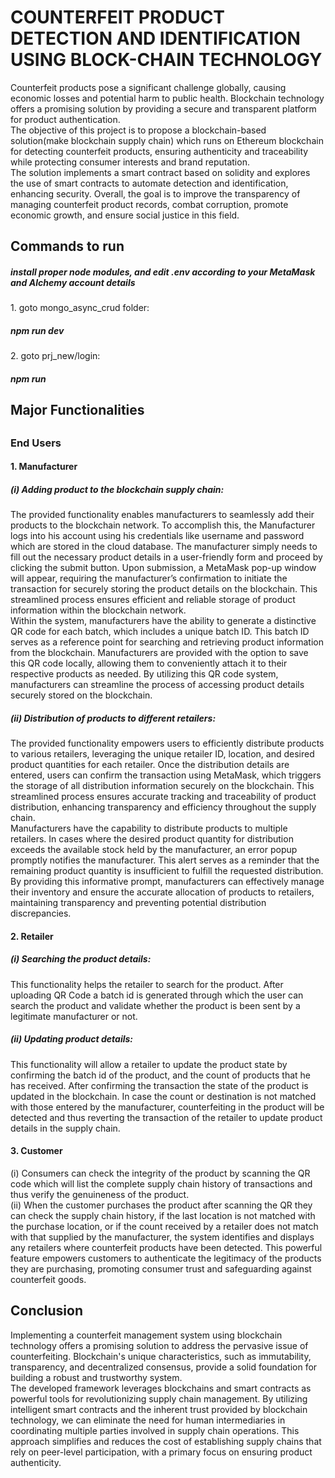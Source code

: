 # COUNTERFEIT PRODUCT DETECTION AND IDENTIFICATION USING BLOCK-CHAIN TECHNOLOGY

Counterfeit products pose a significant challenge globally, causing economic losses and potential harm to public health. Blockchain technology offers a promising solution by providing a secure and transparent platform for product authentication.<br>
The objective of this project is to propose a blockchain-based solution(make blockchain supply chain) which runs on Ethereum blockchain for detecting counterfeit products, ensuring authenticity and traceability while protecting consumer interests and brand reputation.<br> The solution implements a smart contract based on solidity and explores the use of smart contracts to automate detection and identification, enhancing security. Overall, the goal is to improve the transparency of managing counterfeit product records, combat corruption, promote economic growth, and ensure social justice in this field.

<h2>Commands to run</h2>
  <h5>install proper node modules, and edit .env according to your MetaMask and Alchemy account details</h5>
1. goto mongo_async_crud folder:
   <h5>npm run dev</h5>
2. goto prj_new/login:
   <h5>npm run</h5>
   
<h2>Major Functionalities<h2>
  
<h3>End Users</h3>
  
<h4>1. Manufacturer </h4>
  <h5> (i) Adding product to the blockchain supply chain:</h5>
The provided functionality enables manufacturers to seamlessly add their products to the blockchain network. To accomplish this, the Manufacturer logs into his account using his credentials like username and password which are stored in the cloud database. The manufacturer simply needs to fill out the necessary product details in a user-friendly form and proceed by clicking the submit button. Upon submission, a MetaMask pop-up window will appear, requiring the manufacturer’s confirmation to initiate the transaction for securely storing the product details on the blockchain. This streamlined process ensures efficient and reliable storage of product information within the blockchain network.<br>
Within the system, manufacturers have the ability to generate a distinctive QR code for each batch, which includes a unique batch ID. This batch ID serves as a reference point for searching and retrieving product information from the blockchain. Manufacturers are provided with the option to save this QR code locally, allowing them to conveniently attach it to their respective products as needed. By utilizing this QR code system, manufacturers can streamline the process of accessing product details securely stored on the blockchain.<br>

<h5> (ii) Distribution of products to different retailers:</h5>
The provided functionality empowers users to efficiently distribute products to various retailers, leveraging the unique retailer ID, location, and desired product quantities for each retailer. Once the distribution details are entered, users can confirm the transaction using MetaMask, which triggers the storage of all distribution information securely on the blockchain. This streamlined process ensures accurate tracking and traceability of product distribution, enhancing transparency and efficiency throughout the supply chain.<br>
Manufacturers have the capability to distribute products to multiple retailers. In cases where the desired product quantity for distribution exceeds the available stock held by the manufacturer, an error popup promptly notifies the manufacturer. This alert serves as a reminder that the remaining product quantity is insufficient to fulfill the requested distribution. By providing this informative prompt, manufacturers can effectively manage their inventory and ensure the accurate allocation of products to retailers, maintaining transparency and preventing potential distribution discrepancies.<br>
  
<h4>2. Retailer </h4>
<h5> (i) Searching the product details:</h5>
This functionality helps the retailer to search for the product. After uploading QR Code a batch id is generated through which the user can search the product and validate whether the product is been sent by a legitimate manufacturer or not.<br>

<h5> (ii) Updating product details:</h5>
This functionality will allow a retailer to update the product state by confirming the batch id of the product, and the count of products that he has received. After confirming the transaction the state of the product is updated in the blockchain.
In case the count or destination is not matched with those entered by the manufacturer, counterfeiting in the product will be detected and thus reverting the transaction of the retailer to update product details in the supply chain.
  

<h4>3. Customer </h4>
  (i) Consumers can check the integrity of the product by scanning the QR code which will list the complete supply chain history of transactions and thus verify the genuineness of the product.<br>
  (ii) When the customer purchases the product after scanning the QR they can check the supply chain history, if the last location is not matched with the purchase location, or if the count received by a retailer does not match with that supplied by the manufacturer, the system identifies and displays any retailers where counterfeit products have been detected. This powerful feature empowers customers to authenticate the legitimacy of the products they are purchasing, promoting consumer trust and safeguarding against counterfeit goods.<br>
  
<h2>Conclusion</h2>
Implementing a counterfeit management system using blockchain technology offers a promising solution to address the pervasive issue of counterfeiting. Blockchain's unique characteristics, such as immutability, transparency, and decentralized consensus, provide a solid foundation for building a robust and trustworthy system.<br>
The developed framework leverages blockchains and smart contracts as powerful tools for revolutionizing supply chain management. By utilizing intelligent smart contracts and the inherent trust provided by blockchain technology, we can eliminate the need for human intermediaries in coordinating multiple parties involved in supply chain operations. This approach simplifies and reduces the cost of establishing supply chains that rely on peer-level participation, with a primary focus on ensuring product authenticity.<br>
